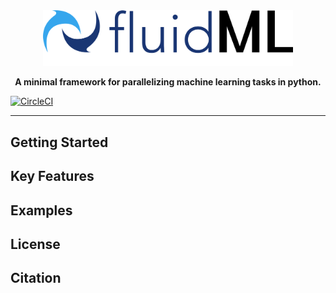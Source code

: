 <div align="center">
<img src="logo/fluid_ml_logo.png" width="400px">

**A minimal framework for parallelizing machine learning tasks in python.**

</div>

[![CircleCI](https://circleci.com/gh/fluidml/fluidml/tree/main.svg?style=svg)](https://circleci.com/gh/fluidml/fluidml/tree/main)

---


## Getting Started

## Key Features

## Examples

## License

## Citation

